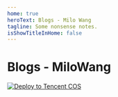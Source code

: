 ```yaml
---
home: true
heroText: Blogs - Milo Wang
tagline: Some nonsense notes.
isShowTitleInHome: false
---
```


# Blogs - MiloWang

[![Deploy to Tencent COS](https://github.com/MiloWang2048/blogs/actions/workflows/deploy-to-tx-cos.yml/badge.svg)](https://github.com/MiloWang2048/blogs/actions/workflows/deploy-to-tx-cos.yml)
